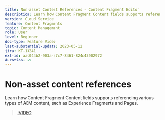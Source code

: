 ```yaml
---
title: Non-asset Content References - Content Fragment Editor
description: Learn how Content Fragment Content fields supports referencing various types of AEM content, such as Experience Fragments and Pages.
version: Cloud Service
feature: Content Fragments
topic: Content Management
role: User
level: Beginner
doc-type: Feature Video
last-substantial-update: 2023-05-12
jira: KT-13241
exl-id: aac044b2-903a-47c7-8461-824c43902972
duration: 59
---
```

# Non-asset content references

Learn how Content Fragment Content fields supports referencing various types of AEM content, such as Experience Fragments and Pages.

>[!VIDEO](https://video.tv.adobe.com/v/3419313/?learn=on)
